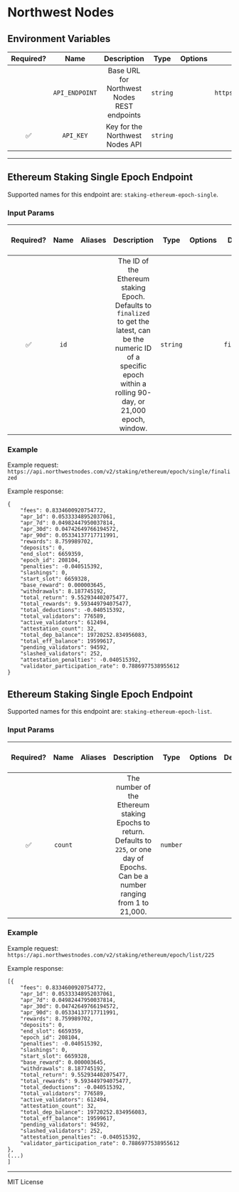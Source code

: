 # Northwest Nodes

## Environment Variables

| Required? |      Name      |                 Description                 |   Type   | Options |               Default               |
| :-------: | :------------: | :-----------------------------------------: | :------: | :-----: | :---------------------------------: |
|           | `API_ENDPOINT` | Base URL for Northwest Nodes REST endpoints | `string` |         | `https://api.northwestnodes.com/v2` |
|    ✅     |   `API_KEY`    |       Key for the Northwest Nodes API       | `string` |         |                                     |

---

## Ethereum Staking Single Epoch Endpoint

Supported names for this endpoint are: `staking-ethereum-epoch-single`.

### Input Params

| Required? | Name | Aliases |                                                                                 Description                                                                                  |   Type   | Options |   Default   | Depends On | Not Valid With |
| :-------: | :--: | :-----: | :--------------------------------------------------------------------------------------------------------------------------------------------------------------------------: | :------: | :-----: | :---------: | :--------: | :------------: |
|    ✅     | `id` |         | The ID of the Ethereum staking Epoch. Defaults to `finalized` to get the latest, can be the numeric ID of a specific epoch within a rolling 90-day, or 21,000 epoch, window. | `string` |         | `finalized` |

### Example

Example request: `https://api.northwestnodes.com/v2/staking/ethereum/epoch/single/finalized`

Example response:

```
{
    "fees": 0.8334600920754772,
    "apr_1d": 0.05333348952037061,
    "apr_7d": 0.04982447950037814,
    "apr_30d": 0.04742649766194572,
    "apr_90d": 0.05334137717711991,
    "rewards": 8.759989702,
    "deposits": 0,
    "end_slot": 6659359,
    "epoch_id": 208104,
    "penalties": -0.040515392,
    "slashings": 0,
    "start_slot": 6659328,
    "base_reward": 0.000003645,
    "withdrawals": 8.187745192,
    "total_return": 9.552934402075477,
    "total_rewards": 9.593449794075477,
    "total_deductions": -0.040515392,
    "total_validators": 776589,
    "active_validators": 612494,
    "attestation_count": 32,
    "total_dep_balance": 19720252.834956083,
    "total_eff_balance": 19599617,
    "pending_validators": 94592,
    "slashed_validators": 252,
    "attestation_penalties": -0.040515392,
    "validator_participation_rate": 0.7886977538955612
}
```

## Ethereum Staking Single Epoch Endpoint

Supported names for this endpoint are: `staking-ethereum-epoch-list`.

### Input Params

| Required? |  Name   | Aliases |                                                               Description                                                               |   Type   | Options | Default | Depends On | Not Valid With |
| :-------: | :-----: | :-----: | :-------------------------------------------------------------------------------------------------------------------------------------: | :------: | :-----: | :-----: | :--------: | :------------: |
|    ✅     | `count` |         | The number of the Ethereum staking Epochs to return. Defaults to `225`, or one day of Epochs. Can be a number ranging from 1 to 21,000. | `number` |         |  `255`  |

### Example

Example request: `https://api.northwestnodes.com/v2/staking/ethereum/epoch/list/225`

Example response:

```
[{
    "fees": 0.8334600920754772,
    "apr_1d": 0.05333348952037061,
    "apr_7d": 0.04982447950037814,
    "apr_30d": 0.04742649766194572,
    "apr_90d": 0.05334137717711991,
    "rewards": 8.759989702,
    "deposits": 0,
    "end_slot": 6659359,
    "epoch_id": 208104,
    "penalties": -0.040515392,
    "slashings": 0,
    "start_slot": 6659328,
    "base_reward": 0.000003645,
    "withdrawals": 8.187745192,
    "total_return": 9.552934402075477,
    "total_rewards": 9.593449794075477,
    "total_deductions": -0.040515392,
    "total_validators": 776589,
    "active_validators": 612494,
    "attestation_count": 32,
    "total_dep_balance": 19720252.834956083,
    "total_eff_balance": 19599617,
    "pending_validators": 94592,
    "slashed_validators": 252,
    "attestation_penalties": -0.040515392,
    "validator_participation_rate": 0.7886977538955612
},
(...)
]
```

---

MIT License
